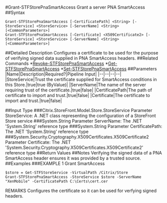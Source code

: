 #Grant-STFStorePnaSmartAccess
Grant a server PNA SmartAccess
##Syntax
```Grant-STFStorePnaSmartAccess [-CertificatePath] <String> [-StoreService] <StoreService> [-ServerName] <String> [<CommonParameters>]
Grant-STFStorePnaSmartAccess [-Certificate] <X509Certificate2> [-StoreService] <StoreService> [-ServerName] <String> [<CommonParameters>]
```
##Detailed Description
Configures a certificate to be used for the purpose of verifying signed data supplied in PNA SmartAccess headers.
##Related Commands
*[Revoke-STFStorePnaSmartAccess](Revoke-STFStorePnaSmartAccess)
*[Get-STFStorePnaSmartAccess](Get-STFStorePnaSmartAccess)
*[Set-STFStorePnaSmartAccess](Set-STFStorePnaSmartAccess)
##Parameters
|Name|Description|Required?|Pipeline Input||--|--|--|--||StoreService|Trust the certificate supplied for SmartAccess conditions in this Store.|true|true (ByValue)||ServerName|The name of the server requiring trust of the certificate.|true|false||CertificatePath|The path of certificate to import and trust.|true|false||Certificate|The certificate to import and trust.|true|false|##Input Type
###Citrix.StoreFront.Model.Store.StoreService
Parameter StoreService: A .NET class representing the configuration of a StoreFront Store service
###System.String
Parameter ServerName: The .NET 'System.String' reference type
###System.String
Parameter CertificatePath: The .NET 'System.String' reference type
###System.Security.Cryptography.X509Certificates.X509Certificate2
Parameter Certificate: The .NET 'System.Security.Cryptography.X509Certificates.X509Certificate2' reference type
##Return Values
##Notes
Verifying the signed data of a PNA SmartAccess header ensures it was provided by a trusted source.
##Examples
###EXAMPLE 1 Grant SmartAccess
```$store = Get-STFStoreService -VirtualPath /Citrix/Store
Grant-STFStorePnaSmartAccess -StoreService $store -ServerName "XenMobile" -CertificatePath C:\Certs\cert.cer
```
REMARKS
Configures the certificate so it can be used for verfying signed headers.
